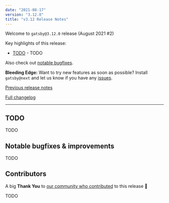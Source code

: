 ```yaml
---
date: "2021-08-17"
version: "3.12.0"
title: "v3.12 Release Notes"
---
```


Welcome to `gatsby@3.12.0` release (August 2021 #2)

Key highlights of this release:

- [TODO](#todo) - TODO

Also check out [notable bugfixes](#notable-bugfixes--improvements).

**Bleeding Edge:** Want to try new features as soon as possible? Install `gatsby@next` and let us know
if you have any [issues](https://github.com/gatsbyjs/gatsby/issues).

[Previous release notes](/docs/reference/release-notes/v3.11)

[Full changelog](https://github.com/gatsbyjs/gatsby/compare/gatsby@3.12.0-next.0...gatsby@3.12.0)

---

## TODO

TODO

## Notable bugfixes & improvements

TODO

## Contributors

A big **Thank You** to [our community who contributed](https://github.com/gatsbyjs/gatsby/compare/gatsby@3.12.0-next.0...gatsby@3.12.0) to this release 💜

TODO
